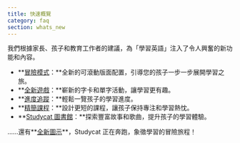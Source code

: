 ```yaml
---
title: 快速概覽
category: faq
section: whats_new
---
```

我們根據家長、孩子和教育工作者的建議，為「學習英語」注入了令人興奮的新功能和內容。


* **[冒險模式](https://help.studycat.com/hc/en-us/articles/40395054430233)：**全新的可滾動版面配置，引導您的孩子一步一步展開學習之旅。
* **[全新遊戲](https://help.studycat.com/hc/en-us/articles/40396868059161)：**嶄新的字卡和單字活動，讓學習更有趣。
* **[進度追蹤](https://help.studycat.com/hc/en-us/articles/40392093954585)：**輕鬆一覽孩子的學習進度。
* **[精簡課程](https://help.studycat.com/hc/en-us/articles/40395054430233)：**設計更短的課程，讓孩子保持專注和學習熱忱。
* **[Studycat 圖書館](https://help.studycat.com/hc/en-us/articles/40392018677401)：**探索豐富故事和歌曲，提升孩子的學習體驗。


......還有**[全新圖示](https://help.studycat.com/hc/en-us/articles/40378210072217)**，Studycat 正在奔跑，象徵學習的冒險旅程！